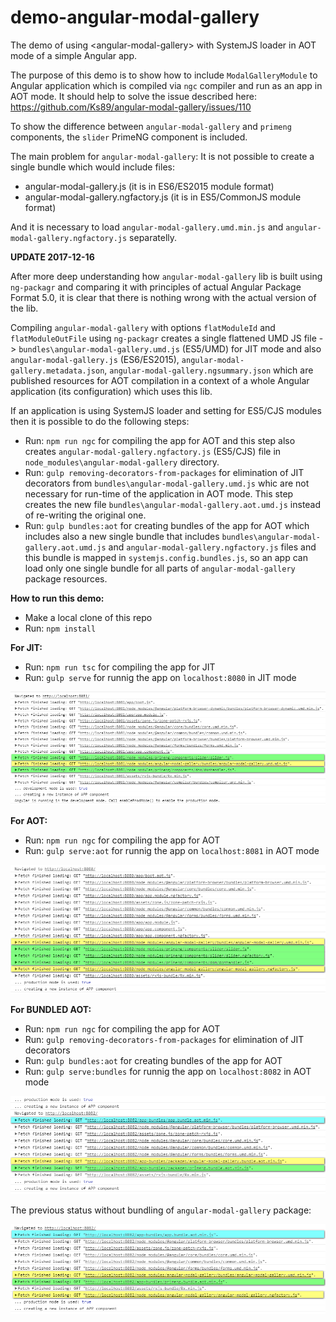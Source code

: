 # demo-angular-modal-gallery
The demo of using &lt;angular-modal-gallery&gt; with SystemJS loader in AOT mode of a simple Angular app.

The purpose of this demo is to show how to include `ModalGalleryModule` to Angular application which is compiled via `ngc` compiler and run as an app in AOT mode. It should help to solve the issue described here:  https://github.com/Ks89/angular-modal-gallery/issues/110

To show the difference between `angular-modal-gallery` and `primeng` components, the `slider` PrimeNG component is included.

The main problem for `angular-modal-gallery`: It is not possible to create a single bundle which would include files:
* angular-modal-gallery.js (it is in ES6/ES2015 module format)
* angular-modal-gallery.ngfactory.js (it is in ES5/CommonJS module format)

And it is necessary to load `angular-modal-gallery.umd.min.js` and `angular-modal-gallery.ngfactory.js` separatelly.

**UPDATE 2017-12-16**

After more deep understanding how `angular-modal-gallery` lib is built using `ng-packagr` and comparing it with principles of actual Angular Package Format 5.0, it is clear that there is nothing wrong with the actual version of the lib.

Compiling `angular-modal-gallery` with options `flatModuleId` and `flatModuleOutFile` using `ng-packagr` creates a single flattened UMD JS file -> `bundles\angular-modal-gallery.umd.js` (ES5/UMD) for JIT mode and also `angular-modal-gallery.js` (ES6/ES2015), `angular-modal-gallery.metadata.json`, `angular-modal-gallery.ngsummary.json` which are published resources for AOT compilation in a context of a whole Angular application (its configuration) which uses this lib.

If an application is using SystemJS loader and setting for ES5/CJS modules then it is possible to do the following steps:
* Run: `npm run ngc` for compiling the app for AOT and this step also creates `angular-modal-gallery.ngfactory.js` (ES5/CJS) file in `node_modules\angular-modal-gallery` directory.
* Run: `gulp removing-decorators-from-packages` for elimination of JIT decorators from `bundles\angular-modal-gallery.umd.js` whic are not necessary for run-time of the application in AOT mode. This step creates the new file `bundles\angular-modal-gallery.aot.umd.js` instead of re-writing the original one.
* Run: `gulp bundles:aot` for creating bundles of the app for AOT which includes also a new single bundle that includes `bundles\angular-modal-gallery.aot.umd.js` and `angular-modal-gallery.ngfactory.js` files and this bundle is mapped in `systemjs.config.bundles.js`, so an app can load only one single bundle for all parts of `angular-modal-gallery` package resources.

**How to run this demo:**

* Make a local clone of this repo
* Run: `npm install`

**For JIT:**
* Run: `npm run tsc` for compiling the app for JIT
* Run: `gulp serve` for runnig the app on `localhost:8080` in JIT mode

![console.log for JIT](./console.log.jit.png)

**For AOT:**
* Run: `npm run ngc` for compiling the app for AOT
* Run: `gulp serve:aot` for runnig the app on `localhost:8081` in AOT mode

![console.log for AOT](./console.log.aot.png)

**For BUNDLED AOT:**
* Run: `npm run ngc` for compiling the app for AOT
* Run: `gulp removing-decorators-from-packages` for elimination of JIT decorators
* Run: `gulp bundles:aot` for creating bundles of the app for AOT
* Run: `gulp serve:bundles` for runnig the app on `localhost:8082` in AOT mode

![console.log for BUNDLED AOT](./console.log.bundles.packages.png)

The previous status without bundling of `angular-modal-gallery` package:

![console.log for BUNDLED AOT](./console.log.bundles.png)